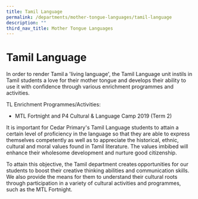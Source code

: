 ```yaml
---
title: Tamil Language
permalink: /departments/mother-tongue-languages/tamil-language
description: ""
third_nav_title: Mother Tongue Languages
---
```

# **Tamil Language**

In order to render Tamil a 'living language', the Tamil Language unit instils in Tamil students a love for their mother tongue and develops their ability to use it with confidence through various enrichment programmes and activities.

TL Enrichment Programmes/Activities:

*   MTL Fortnight and P4 Cultural & Language Camp 2019 (Term 2)

It is important for Cedar Primary's Tamil Language students to attain a certain level of proficiency in the language so that they are able to express themselves competently as well as to appreciate the historical, ethnic, cultural and moral values found in Tamil literature. The values imbibed will enhance their wholesome development and nurture good citizenship. 

  

To attain this objective, the Tamil department creates opportunities for our students to boost their creative thinking abilities and communication skills. We also provide the means for them to understand their cultural roots through participation in a variety of cultural activities and programmes, such as the MTL Fortnight.